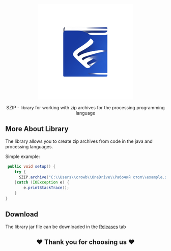 <div align="center">
  <img src="branding/icon.png" width="300">

SZIP - library for working with zip archives for the processing programming language
</div>

## More About Library
The library allows you to create zip archives from code in the java and processing languages.

Simple example:

```java
 public void setup() {
    try {
      SZIP.archive("C:\\Users\\crowb\\OneDrive\\Рабочий стол\\example.zip", "C:\\Users\\crowb\\OneDrive\\Рабочий стол\\\\log.txt");
    }catch (IOException e) {
        e.printStackTrace();
    }
}
```

## Download

The library jar file can be downloaded in the <a href = "https://github.com/ArtyomKingmang/Lazurite/releases">Releases</a> tab


<h1 align="middle" style="font-size: 20px;">❤ Thank you for choosing us ❤</h1>
